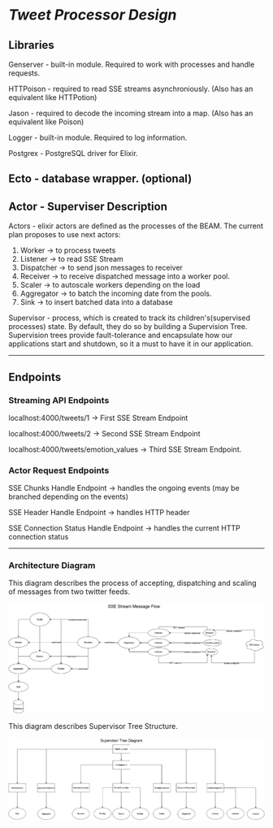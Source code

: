 # *Tweet Processor Design*

## **Libraries**

Genserver - built-in module. Required to work with processes and handle requests. 

HTTPoison - required to read SSE streams asynchroniously. (Also has an equivalent like HTTPotion)

Jason - required to decode the incoming stream into a map. (Also has an equivalent like Poison)

Logger - built-in module. Required to log information. 

Postgrex - PostgreSQL driver for Elixir.

Ecto - database wrapper. (optional) 
---

## **Actor - Superviser Description**

Actors - elixir actors are defined as the processes of the BEAM. 
The current plan proposes to use next actors:
1) Worker -> to process tweets
2) Listener -> to read SSE Stream
3) Dispatcher -> to send json messages to receiver
4) Receiver -> to receive dispatched message into a worker pool.
5) Scaler -> to autoscale workers depending on the load
6) Aggregator -> to batch the incoming date from the pools.
7) Sink -> to insert batched data into a database

Supervisor - process, which is created to track its children's(supervised processes) state. 
By default, they do so by building a Supervision Tree.
Supervision trees provide fault-tolerance and encapsulate how our applications start and shutdown, 
so it a must to have it in our application. 

---

## **Endpoints**

### **Streaming API Endpoints**

localhost:4000/tweets/1 -> First SSE Stream Endpoint

localhost:4000/tweets/2 -> Second SSE Stream Endpoint

localhost:4000/tweets/emotion_values -> Third SSE Stream Endpoint.

### **Actor Request Endpoints**

SSE Chunks Handle Endpoint -> handles the ongoing events
(may be branched depending on the events)

SSE Header Handle Endpoint -> handles HTTP header

SSE Connection Status Handle Endpoint -> handles the current HTTP connection status

---

### Architecture Diagram

This diagram describes the process of accepting, dispatching and scaling of messages from two twitter feeds.

![SSEFlowDiagram](assets/sse_flow_diagram2.png)

This diagram describes Supervisor Tree Structure.

![WorkerSupervisorDiagram](assets/supervisor_tree_diagram2.png)
